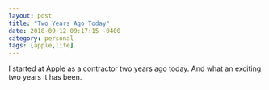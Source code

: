```yaml
---
layout: post
title: "Two Years Ago Today"
date: 2018-09-12 09:17:15 -0400
category: personal
tags: [apple,life]
---
```

I started at Apple as a contractor two years ago today. And what an exciting two years it has been.